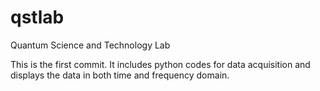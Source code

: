 # qstlab
Quantum Science and Technology Lab

This is the first commit.
It includes python codes for data acquisition and displays the data in both time and frequency domain.
